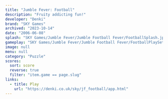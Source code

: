 ```yaml
---
title: "Jumble Fever: Football"
description: "Fruity addicting fun!"
developer: "Denki"
brand: "SKY Games"
archived: "2023-10-14"
date: "2006-06-08"
splash: "SKY Games/Jumble Fever/Jumble Football Fever/FootballSplash.jpg"
gameplay: "SKY Games/Jumble Fever/Jumble Football Fever/FootballPlaySet.jpg"
image: null
menu: null
category: "Puzzle"
scores:
  sort: score
  reverse: true
  filter: "item.game == page.slug"
links:
  - title: Play
    url: "https://denki.co.uk/sky/jf_football/app.html"
---
```

